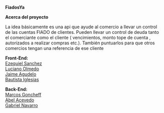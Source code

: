 
**FiadosYa** 

**Acerca del proyecto**

La idea básicamente es una api que ayude al comercio a llevar un control de las cuentas FIADO de clientes.
Pueden llevar un control de deuda tanto el comerciante como el cliente  ( vencimientos, monto tope de cuenta , autorizados
a realizar compras   etc.). 
También puntuarlos para que otros comercios tengan una referencia de ese cliente


**Front-End:**</br>
[Ezequiel Sanchez](https://www.linkedin.com/in/ezequiel-sanchez-398119167/) </br>
[Luciano Olmedo](https://www.linkedin.com/in/lucianonicolasolmedo)</br>
[Jaime Agudelo](https://www.linkedin.com/in/jaime-agudelo-bentham/)</br>
[Bautista Iglesias](https://www.linkedin.com/in/bautista-iglesias-66b575189/)

**Back-End:**</br>
[Marcos Goncheff](https://www.linkedin.com/in/marcos-paz-goncheff/)</br>
[Abel Acevedo](https://www.linkedin.com/in/abel-fernando-acevedo/)</br>
[Gabriel Navarro](https://www.linkedin.com/in/gabriel-navarro-233388219/)


